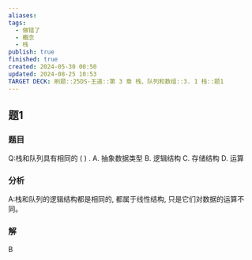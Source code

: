```yaml
---
aliases: 
tags:
  - 做错了
  - 概念
  - 栈
publish: true
finished: true
created: 2024-05-30 00:50
updated: 2024-08-25 10:53
TARGET DECK: 刷题::25DS-王道::第 3 章 栈、队列和数组::3. 1 栈::题1
---
```

## 题1
### 题目
Q:栈和队列具有相同的 ( ) .
A. 抽象数据类型 
B. 逻辑结构 
C. 存储结构 
D. 运算
### 分析
A:栈和队列的逻辑结构都是相同的, 都属于线性结构, 只是它们对数据的运算不同。
### 解
B

